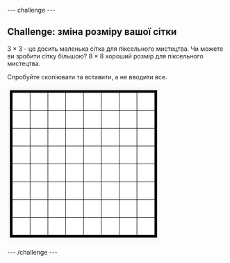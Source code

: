 \--- challenge \---

## Challenge: зміна розміру вашої сітки

3 × 3 - це досить маленька сітка для піксельного мистецтва. Чи можете ви зробити сітку більшою? 8 × 8 хороший розмір для піксельного мистецтва.

Спробуйте скопіювати та вставити, а не вводити все.

![знімок екрану](images/pixel-art-grid-8.png)

\--- /challenge \---